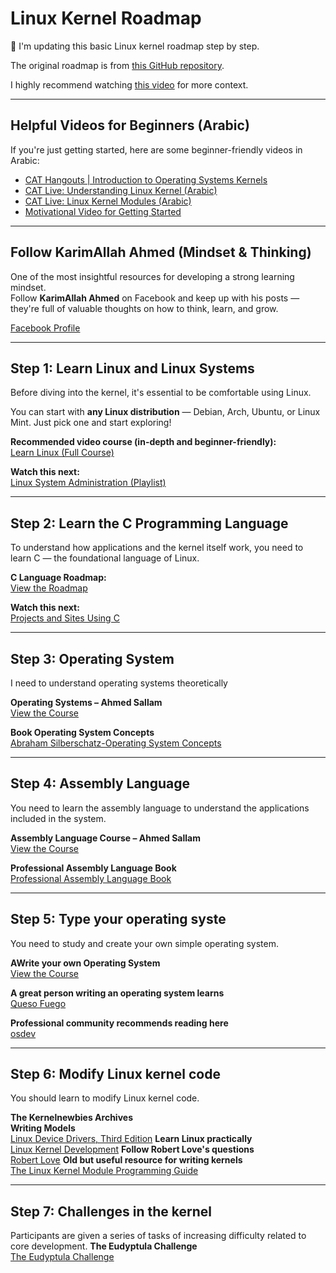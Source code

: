 # Linux Kernel Roadmap

📌 I'm updating this basic Linux kernel roadmap step by step.

The original roadmap is from [this GitHub repository](https://github.com/smalinux/md).

I highly recommend watching [this video](https://www.youtube.com/watch?v=LvZpy6-mqOY) for more context.

---

##  Helpful Videos for Beginners (Arabic)

If you're just getting started, here are some beginner-friendly videos in Arabic:

- [CAT Hangouts | Introduction to Operating Systems Kernels](https://www.youtube.com/watch?v=rm-zXeNOtQY)
- [CAT Live: Understanding Linux Kernel (Arabic)](https://www.youtube.com/watch?v=NhNUXMLstRg)
- [CAT Live: Linux Kernel Modules (Arabic)](https://www.youtube.com/watch?v=bDnq792OsQg)
- [Motivational Video for Getting Started](https://www.youtube.com/watch?v=JVdH_78oS50)

---

##  Follow KarimAllah Ahmed (Mindset & Thinking)

One of the most insightful resources for developing a strong learning mindset.  
Follow **KarimAllah Ahmed** on Facebook and keep up with his posts — they're full of valuable thoughts on how to think, learn, and grow.

 [Facebook Profile](https://www.facebook.com/karim.allah.ahmed)

---

##  Step 1: Learn Linux and Linux Systems

Before diving into the kernel, it's essential to be comfortable using Linux.

You can start with **any Linux distribution** — Debian, Arch, Ubuntu, or Linux Mint. Just pick one and start exploring!

 **Recommended video course (in-depth and beginner-friendly):**  
[Learn Linux (Full Course)](https://www.youtube.com/watch?v=gojeTqXdBH0&t=9403s)

 **Watch this next:**  
[Linux System Administration (Playlist)](https://www.youtube.com/playlist?list=PLy1Fx2HfcmWBpD_PI4AQpjeDK5-5q6TG7)

---

##  Step 2: Learn the C Programming Language

To understand how applications and the kernel itself work, you need to learn C — the foundational language of Linux.

 **C Language Roadmap:**  
[View the Roadmap](https://docs.google.com/document/d/1nAkMyH-bPJ5W3YPujbOXqKblYiM_dWeHuPfaBWqOnBg/edit?tab=t.0)

 **Watch this next:**  
[Projects and Sites Using C](https://www.youtube.com/watch?v=CPVtIXgdlLA)

---

 

##  Step 3: Operating System

I need to understand operating systems theoretically

 **Operating Systems – Ahmed Sallam**  
[View the Course ](https://www.youtube.com/watch?v=NkOXBrHbqSs&list=PLMm8EjqH1EFV-jECqtMxeVMDoVkV_kJDY)

 **Book Operating System Concepts**  
[Abraham Silberschatz-Operating System Concepts](https://drive.uqu.edu.sa/_/mskhayat/files/MySubjects/2017SS%20Operating%20Systems/Abraham%20Silberschatz-Operating%20System%20Concepts%20(9th,2012_12).pdf)

---
##  Step 4: Assembly Language 

You need to learn the assembly language to understand the applications included in the system.

 **Assembly Language Course – Ahmed Sallam**  
[View the Course ](https://www.youtube.com/playlist?list=PLMm8EjqH1EFVodghdDWaAuHkHqj-nJ0bN)

 **Professional Assembly Language Book**  
[Professional Assembly Language Book](https://www.amazon.com/Professional-Assembly-Language-Richard-Blum/dp/0764579010)

---
##  Step 5: Type your operating syste

You need to study and create your own simple operating system.

 **AWrite your own Operating System**  
[View the Course ](https://www.youtube.com/playlist?list=PLHh55M_Kq4OApWScZyPl5HhgsTJS9MZ6M)

 **A great person writing an operating system learns**  
[Queso Fuego](https://www.youtube.com/playlist?list=PLT7NbkyNWaqajsw8Xh7SP9KJwjfpP8TNX)
 
 
 **Professional community recommends reading here**  
[osdev](https://wiki.osdev.org/Expanded_Main_Page)

---

##  Step 6: Modify Linux kernel code

You should learn to modify Linux kernel code.

 **The Kernelnewbies Archives**  
[ ](https://lists.kernelnewbies.org/pipermail/kernelnewbies/)
 **Writing Models**  
[ Linux Device Drivers, Third Edition](https://lwn.net/Kernel/LDD3/)
 **Learn Linux practically**  
[Linux Kernel Development](https://www.amazon.com/Linux-Kernel-Development-Robert-Love/dp/0672329468)
 **Follow Robert Love's questions**  
[Robert Love](https://www.quora.com/profile/Robert-Love-1)
 **Old but useful resource for writing kernels**  
[ The Linux Kernel Module Programming Guide](https://tldp.org/LDP/lkmpg/2.6/html/index.html)


---
##  Step 7: Challenges in the kernel

Participants are given a series of tasks of increasing difficulty related to core development.
 **The Eudyptula Challenge**  
[ The Eudyptula Challenge](http://eudyptula-challenge.org/)